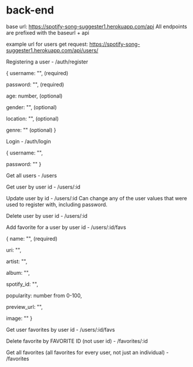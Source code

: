 # back-end

base url: https://spotify-song-suggester1.herokuapp.com/api
All endpoints are prefixed with the baseurl + api

example url for users get request:
https://spotify-song-suggester1.herokuapp.com/api/users/

Registering a user - /auth/register

{ 
username: "", (required)

password: "", (required)

age: number, (optional)

gender: "", (optional)

location: "", (optional)

genre: "" (optional) 
} 

Login - /auth/login

{
username: "",

password: "" 
}

Get all users - /users

Get user by user id - /users/:id

Update user by id - /users/:id 
Can change any of the user values that were used to register with, including password.

Delete user by user id - /users/:id

Add favorite for a user by user id - /users/:id/favs

{ 
    name: "", (required)

uri: "",

artist: "",

album: "",

spotify_id: "",

popularity: number from 0-100,

preview_url: "",

image: "" }

Get user favorites by user id - /users/:id/favs

Delete favorite by FAVORITE ID (not user id) - /favorites/:id

Get all favorites (all favorites for every user, not just an individual) - /favorites
